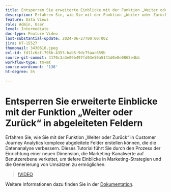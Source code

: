 ```yaml
---
title: Entsperren Sie erweiterte Einblicke mit der Funktion „Weiter oder Zurück“ in abgeleiteten Feldern
description: Erfahren Sie, wie Sie mit der Funktion „Weiter oder Zurück“ in Customer Journey Analytics komplexe abgeleitete Felder erstellen können, die die Datenanalyse verbessern. Dieses Tutorial führt Sie durch den Prozess der Einrichtung einer neuen Dimension, die Marketing-Kanalwerte auf Benutzerebene verkettet, um tiefere Einblicke in Marketing-Strategien und die Generierung von Umsätzen zu ermöglichen.
feature: Data Views
role: Admin, User
level: Intermediate
doc-type: Feature Video
last-substantial-update: 2024-06-27T00:00:00Z
jira: KT-15527
thumbnail: 3430616.jpeg
exl-id: fd11c6af-796b-4353-bab5-9dc75aac659b
source-git-commit: 4170c3a3e09b497fd03e50a5141d0e8e0865e4bb
workflow-type: tm+mt
source-wordcount: '138'
ht-degree: 5%

---
```


# Entsperren Sie erweiterte Einblicke mit der Funktion „Weiter oder Zurück“ in abgeleiteten Feldern

Erfahren Sie, wie Sie mit der Funktion „Weiter oder Zurück“ in Customer Journey Analytics komplexe abgeleitete Felder erstellen können, die die Datenanalyse verbessern. Dieses Tutorial führt Sie durch den Prozess der Einrichtung einer neuen Dimension, die Marketing-Kanalwerte auf Benutzerebene verkettet, um tiefere Einblicke in Marketing-Strategien und die Generierung von Umsätzen zu ermöglichen.

>[!VIDEO](https://video.tv.adobe.com/v/3447742/?learn=on&captions=ger)

Weitere Informationen dazu finden Sie in der [Dokumentation](https://experienceleague.adobe.com/de/docs/analytics-platform/using/cja-dataviews/derived-fields).
